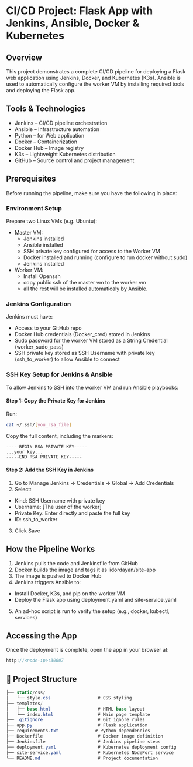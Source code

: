 ﻿# CI/CD Project: Flask App with Jenkins, Ansible, Docker & Kubernetes 

## Overview
This project demonstrates a complete CI/CD pipeline for deploying a Flask web application using Jenkins, Docker, and Kubernetes (K3s).
Ansible is used to automatically configure the worker VM by installing required tools and deploying the Flask app.

## Tools & Technologies
* Jenkins – CI/CD pipeline orchestration
* Ansible – Infrastructure automation
* Python – for Web application
* Docker – Containerization
* Docker Hub – Image registry
* K3s – Lightweight Kubernetes distribution
* GitHub – Source control and project management

## Prerequisites
Before running the pipeline, make sure you have the following in place:
### Environment Setup
Prepare two Linux VMs (e.g. Ubuntu):
- Master VM:
  * Jenkins installed
  * Ansible installed
  * SSH private key configured for access to the Worker VM
  * Docker installed and running (configure to run docker without sudo)
  * Jenkins installed
- Worker VM:
  * Install Openssh
  * copy public ssh of the master vm to the worker vm
  * all the rest will be installed automaticaly by Ansible.
### Jenkins Configuration
Jenkins must have:
* Access to your GitHub repo
* Docker Hub credentials (Docker_cred) stored in Jenkins
* Sudo password for the worker VM stored as a String Credential (worker_sudo_pass)
* SSH private key stored as SSH Username with private key (ssh_to_worker) to allow Ansible to connect

### SSH Key Setup for Jenkins & Ansible
To allow Jenkins to SSH into the worker VM and run Ansible playbooks:
#### Step 1: Copy the Private Key for Jenkins
Run:
```bash
cat ~/.ssh/[you_rsa_file]
```
Copy the full content, including the markers:
```vbnet
-----BEGIN RSA PRIVATE KEY-----
...your key...
-----END RSA PRIVATE KEY-----
```
#### Step 2: Add the SSH Key in Jenkins
1. Go to Manage Jenkins → Credentials → Global → Add Credentials
2. Select:
  - Kind: SSH Username with private key
  - Username: [The user of the worker]
  - Private Key: Enter directly and paste the full key
  - ID: ssh_to_worker
3. Click Save

## How the Pipeline Works
1. Jenkins pulls the code and Jenkinsfile from GitHub
2. Docker builds the image and tags it as lidordayan/site-app
3. The image is pushed to Docker Hub
4. Jenkins triggers Ansible to:
  - Install Docker, K3s, and pip on the worker VM
  - Deploy the Flask app using deployment.yaml and site-service.yaml
5. An ad-hoc script is run to verify the setup (e.g., docker, kubectl, services)

## Accessing the App
Once the deployment is complete, open the app in your browser at:
```cpp
http://<node-ip>:30007
```

## 📁 Project Structure
```csharp
├── static/css/
│   └── style.css                  # CSS styling
├── templates/
│   ├── base.html                  # HTML base layout
│   └── index.html                 # Main page template
├── .gitignore                     # Git ignore rules
├── app.py                         # Flask application
├── requirements.txt              # Python dependencies
├── Dockerfile                     # Docker image definition
├── Jenkinsfile                    # Jenkins pipeline steps
├── deployment.yaml                # Kubernetes deployment config
├── site-service.yaml              # Kubernetes NodePort service
└── README.md                      # Project documentation
```

